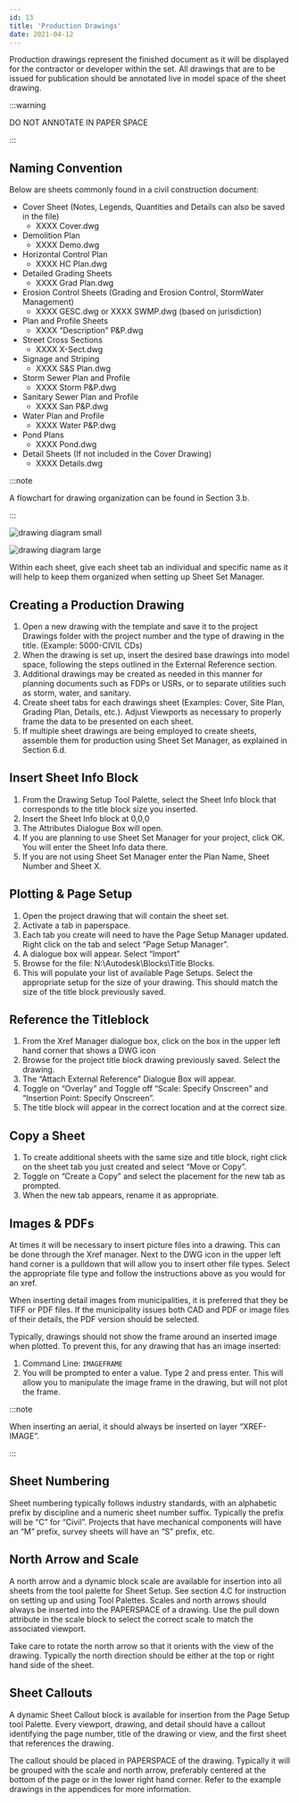 ```yaml
---
id: 13
title: 'Production Drawings'
date: 2021-04-12
---
```


Production drawings represent the finished document as it will be displayed for the contractor or developer within the set. All drawings that are to be issued for publication should be annotated live in model space of the sheet drawing.

:::warning

DO NOT ANNOTATE IN PAPER SPACE

:::

## Naming Convention

Below are sheets commonly found in a civil construction document:

- Cover Sheet (Notes, Legends, Quantities and Details can also be saved in the file)
  - XXXX Cover.dwg
- Demolition Plan
  - XXXX Demo.dwg
- Horizontal Control Plan
  - XXXX HC Plan.dwg
- Detailed Grading Sheets
  - XXXX Grad Plan.dwg
- Erosion Control Sheets (Grading and Erosion Control, StormWater Management)
  - XXXX GESC.dwg or XXXX SWMP.dwg (based on jurisdiction)
- Plan and Profile Sheets
  - XXXX “Description” P&P.dwg
- Street Cross Sections
  - XXXX X-Sect.dwg
- Signage and Striping
  - XXXX S&S Plan.dwg
- Storm Sewer Plan and Profile
  - XXXX Storm P&P.dwg
- Sanitary Sewer Plan and Profile
  - XXXX San P&P.dwg
- Water Plan and Profile
  - XXXX Water P&P.dwg
- Pond Plans
  - XXXX Pond.dwg
- Detail Sheets (If not included in the Cover Drawing)
  - XXXX Details.dwg

:::note

A flowchart for drawing organization can be found in Section 3.b.

:::

![drawing diagram small](/img/standards/image15.png)

![drawing diagram large](/img/standards/image4.png)

Within each sheet, give each sheet tab an individual and specific name as it will help to keep them organized when setting up Sheet Set Manager.

## Creating a Production Drawing

1. Open a new drawing with the template and save it to the project Drawings folder with the project number and the type of drawing in the title. (Example: 5000-CIVIL CDs)
2. When the drawing is set up, insert the desired base drawings into model space, following the steps outlined in the External Reference section.
3. Additional drawings may be created as needed in this manner for planning documents such as FDPs or USRs, or to separate utilities such as storm, water, and sanitary.
4. Create sheet tabs for each drawings sheet (Examples: Cover, Site Plan, Grading Plan, Details, etc.). Adjust Viewports as necessary to properly frame the data to be presented on each sheet.
5. If multiple sheet drawings are being employed to create sheets, assemble them for production using Sheet Set Manager, as explained in Section 6.d.

## Insert Sheet Info Block

1. From the Drawing Setup Tool Palette, select the Sheet Info block that corresponds to the title block size you inserted.
2. Insert the Sheet Info block at 0,0,0
3. The Attributes Dialogue Box will open.
4. If you are planning to use Sheet Set Manager for your project, click OK. You will enter the Sheet Info data there.
5. If you are not using Sheet Set Manager enter the Plan Name, Sheet Number and Sheet X.

## Plotting & Page Setup

1. Open the project drawing that will contain the sheet set.
2. Activate a tab in paperspace.
3. Each tab you create will need to have the Page Setup Manager updated. Right click on the tab and select “Page Setup Manager”.
4. A dialogue box will appear. Select “Import”
5. Browse for the file: N:\\Autodesk\\Blocks\\Title Blocks.
6. This will populate your list of available Page Setups. Select the appropriate setup for the size of your drawing. This should match the size of the title block previously saved.

## Reference the Titleblock

1. From the Xref Manager dialogue box, click on the box in the upper left hand corner that shows a DWG icon
2. Browse for the project title block drawing previously saved. Select the drawing.
3. The “Attach External Reference” Dialogue Box will appear.
4. Toggle on “Overlay” and Toggle off “Scale: Specify Onscreen” and “Insertion Point: Specify Onscreen”.
5. The title block will appear in the correct location and at the correct size.

## Copy a Sheet

1. To create additional sheets with the same size and title block, right click on the sheet tab you just created and select “Move or Copy”.
2. Toggle on “Create a Copy” and select the placement for the new tab as prompted.
3. When the new tab appears, rename it as appropriate.

## Images & PDFs

At times it will be necessary to insert picture files into a drawing. This can be done through the Xref manager. Next to the DWG icon in the upper left hand corner is a pulldown that will allow you to insert other file types. Select the appropriate file type and follow the instructions above as you would for an xref.

When inserting detail images from municipalities, it is preferred that they be TIFF or PDF files. If the municipality issues both CAD and PDF or image files of their details, the PDF version should be selected.

Typically, drawings should not show the frame around an inserted image when plotted. To prevent this, for any drawing that has an image inserted:

1. Command Line: `IMAGEFRAME`
2. You will be prompted to enter a value. Type 2 and press enter. This will allow you to manipulate the image frame in the drawing, but will not plot the frame.

:::note

When inserting an aerial, it should always be inserted on layer “XREF-IMAGE”.

:::

## Sheet Numbering

Sheet numbering typically follows industry standards, with an alphabetic prefix by discipline and a numeric sheet number suffix. Typically the prefix will be “C” for “Civil”. Projects that have mechanical components will have an “M” prefix, survey sheets will have an “S” prefix, etc.

## North Arrow and Scale

A north arrow and a dynamic block scale are available for insertion into all sheets from the tool palette for Sheet Setup. See section 4.C for instruction on setting up and using Tool Palettes. Scales and north arrows should always be inserted into the PAPERSPACE of a drawing. Use the pull down attribute in the scale block to select the correct scale to match the associated viewport.

Take care to rotate the north arrow so that it orients with the view of the drawing. Typically the north direction should be either at the top or right hand side of the sheet.

## Sheet Callouts

A dynamic Sheet Callout block is available for insertion from the Page Setup tool Palette. Every viewport, drawing, and detail should have a callout identifying the page number, title of the drawing or view, and the first sheet that references the drawing.

The callout should be placed in PAPERSPACE of the drawing. Typically it will be grouped with the scale and north arrow, preferably centered at the bottom of the page or in the lower right hand corner. Refer to the example drawings in the appendices for more information.
